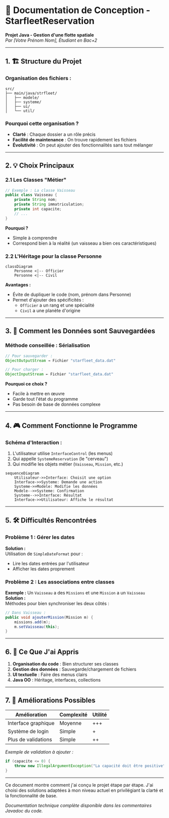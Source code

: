 # 📘 Documentation de Conception - StarfleetReservation  
**Projet Java - Gestion d'une flotte spatiale**  
*Par [Votre Prénom Nom], Étudiant en Bac+2*

---

## 1. 🏗️ Structure du Projet

### Organisation des fichiers :
```
src/
├── main/java/strfleet/
│   ├── modele/          
│   ├── systeme/         
│   ├── ui/              
│   └── util/            
```

### Pourquoi cette organisation ?
- **Clarté** : Chaque dossier a un rôle précis
- **Facilité de maintenance** : On trouve rapidement les fichiers
- **Évolutivité** : On peut ajouter des fonctionnalités sans tout mélanger

---

## 2. 💡 Choix Principaux

### 2.1 Les Classes "Métier"
```java
// Exemple : La classe Vaisseau
public class Vaisseau {
    private String nom;
    private String immatriculation; 
    private int capacite;
    // ...
}
```
**Pourquoi ?**  
- Simple à comprendre
- Correspond bien à la réalité (un vaisseau a bien ces caractéristiques)

### 2.2 L'Héritage pour la classe Personne
```mermaid
classDiagram
    Personne <|-- Officier
    Personne <|-- Civil
```
**Avantages :**
- Évite de dupliquer le code (nom, prénom dans Personne)
- Permet d'ajouter des spécificités :
  - `Officier` a un rang et une spécialité
  - `Civil` a une planète d'origine

---

## 3. 🔄 Comment les Données sont Sauvegardées

### Méthode conseillée : Sérialisation
```java
// Pour sauvegarder :
ObjectOutputStream → Fichier "starfleet_data.dat"

// Pour charger :  
ObjectInputStream ← Fichier "starfleet_data.dat"
```

**Pourquoi ce choix ?**
- Facile à mettre en œuvre
- Garde tout l'état du programme
- Pas besoin de base de données complexe

---

## 4. 🎮 Comment Fonctionne le Programme

### Schéma d'Interaction :
1. L'utilisateur utilise `InterfaceControl` (les menus)
2. Qui appelle `SystemeReservation` (le "cerveau")
3. Qui modifie les objets métier (`Vaisseau`, `Mission`, etc.)

```mermaid
sequenceDiagram
    Utilisateur->>Interface: Choisit une option
    Interface->>Systeme: Demande une action
    Systeme->>Modele: Modifie les données
    Modele-->>Systeme: Confirmation
    Systeme-->>Interface: Résultat
    Interface->>Utilisateur: Affiche le résultat
```

---

## 5. 🛠️ Difficultés Rencontrées

### Problème 1 : Gérer les dates
**Solution :**  
Utilisation de `SimpleDateFormat` pour :
- Lire les dates entrées par l'utilisateur
- Afficher les dates proprement

### Problème 2 : Les associations entre classes
**Exemple :** Un `Vaisseau` a des `Missions` et une `Mission` a un `Vaisseau`  
**Solution :**  
Méthodes pour bien synchroniser les deux côtés :
```java
// Dans Vaisseau :
public void ajouterMission(Mission m) {
    missions.add(m);
    m.setVaisseau(this);
}
```

---

## 6. 💭 Ce Que J'ai Appris

1. **Organisation du code** : Bien structurer ses classes
2. **Gestion des données** : Sauvegarde/chargement de fichiers
3. **UI textuelle** : Faire des menus clairs
4. **Java OO** : Héritage, interfaces, collections

---

## 7. 🔮 Améliorations Possibles

| Amélioration              | Complexité | Utilité |
|---------------------------|------------|---------|
| Interface graphique       | Moyenne    | +++     |
| Système de login          | Simple     | +       |
| Plus de validations       | Simple     | ++      |

*Exemple de validation à ajouter :*
```java
if (capacite <= 0) {
    throw new IllegalArgumentException("La capacité doit être positive");
}
```

---

Ce document montre comment j'ai conçu le projet étape par étape. J'ai choisi des solutions adaptées à mon niveau actuel en privilégiant la clarté et la fonctionnalité de base.  

 

*Documentation technique complète disponible dans les commentaires Javadoc du code.*